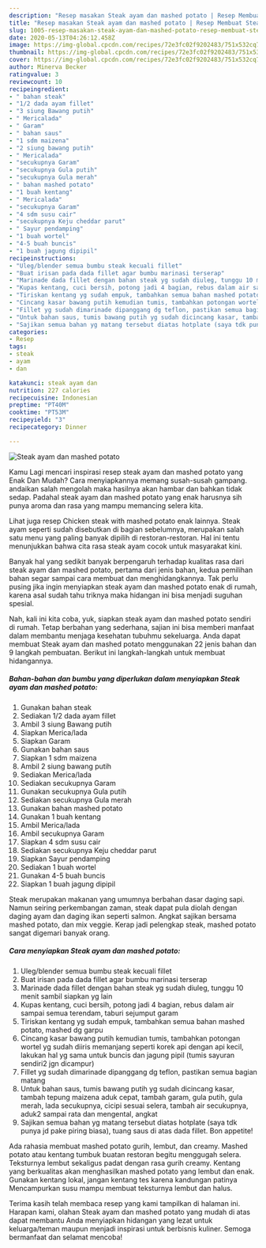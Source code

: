 ```yaml
---
description: "Resep masakan Steak ayam dan mashed potato | Resep Membuat Steak ayam dan mashed potato Yang Enak dan Simpel"
title: "Resep masakan Steak ayam dan mashed potato | Resep Membuat Steak ayam dan mashed potato Yang Enak dan Simpel"
slug: 1005-resep-masakan-steak-ayam-dan-mashed-potato-resep-membuat-steak-ayam-dan-mashed-potato-yang-enak-dan-simpel
date: 2020-05-13T04:26:12.458Z
image: https://img-global.cpcdn.com/recipes/72e3fc02f9202483/751x532cq70/steak-ayam-dan-mashed-potato-foto-resep-utama.jpg
thumbnail: https://img-global.cpcdn.com/recipes/72e3fc02f9202483/751x532cq70/steak-ayam-dan-mashed-potato-foto-resep-utama.jpg
cover: https://img-global.cpcdn.com/recipes/72e3fc02f9202483/751x532cq70/steak-ayam-dan-mashed-potato-foto-resep-utama.jpg
author: Minerva Becker
ratingvalue: 3
reviewcount: 10
recipeingredient:
- " bahan steak"
- "1/2 dada ayam fillet"
- "3 siung Bawang putih"
- " Mericalada"
- " Garam"
- " bahan saus"
- "1 sdm maizena"
- "2 siung bawang putih"
- " Mericalada"
- "secukupnya Garam"
- "secukupnya Gula putih"
- "secukupnya Gula merah"
- " bahan mashed potato"
- "1 buah kentang"
- " Mericalada"
- "secukupnya Garam"
- "4 sdm susu cair"
- "secukupnya Keju cheddar parut"
- " Sayur pendamping"
- "1 buah wortel"
- "4-5 buah buncis"
- "1 buah jagung dipipil"
recipeinstructions:
- "Uleg/blender semua bumbu steak kecuali fillet"
- "Buat irisan pada dada fillet agar bumbu marinasi terserap"
- "Marinade dada fillet dengan bahan steak yg sudah diuleg, tunggu 10 menit sambil siapkan yg lain"
- "Kupas kentang, cuci bersih, potong jadi 4 bagian, rebus dalam air sampai semua terendam, taburi sejumput garam"
- "Tiriskan kentang yg sudah empuk, tambahkan semua bahan mashed potato, mashed dg garpu"
- "Cincang kasar bawang putih kemudian tumis, tambahkan potongan wortel yg sudah diiris memanjang seperti korek api dengan api kecil, lakukan hal yg sama untuk buncis dan jagung pipil (tumis sayuran sendiri2 jgn dicampur)"
- "Fillet yg sudah dimarinade dipanggang dg teflon, pastikan semua bagian matang"
- "Untuk bahan saus, tumis bawang putih yg sudah dicincang kasar, tambah tepung maizena aduk cepat, tambah garam, gula putih, gula merah, lada secukupnya, cicipi sesuai selera, tambah air secukupnya, aduk2 sampai rata dan mengental, angkat"
- "Sajikan semua bahan yg matang tersebut diatas hotplate (saya tdk punya jd pake piring biasa), tuang saus di atas dada fillet. Bon appetite!"
categories:
- Resep
tags:
- steak
- ayam
- dan

katakunci: steak ayam dan 
nutrition: 227 calories
recipecuisine: Indonesian
preptime: "PT40M"
cooktime: "PT53M"
recipeyield: "3"
recipecategory: Dinner

---
```



![Steak ayam dan mashed potato](https://img-global.cpcdn.com/recipes/72e3fc02f9202483/751x532cq70/steak-ayam-dan-mashed-potato-foto-resep-utama.jpg)

Kamu Lagi mencari inspirasi resep steak ayam dan mashed potato yang Enak Dan Mudah? Cara menyiapkannya memang susah-susah gampang. andaikan salah mengolah maka hasilnya akan hambar dan bahkan tidak sedap. Padahal steak ayam dan mashed potato yang enak harusnya sih punya aroma dan rasa yang mampu memancing selera kita.

Lihat juga resep Chicken steak with mashed potato enak lainnya. Steak ayam seperti sudah disebutkan di bagian sebelumnya, merupakan salah satu menu yang paling banyak dipilih di restoran-restoran. Hal ini tentu menunjukkan bahwa cita rasa steak ayam cocok untuk masyarakat kini.

Banyak hal yang sedikit banyak berpengaruh terhadap kualitas rasa dari steak ayam dan mashed potato, pertama dari jenis bahan, kedua pemilihan bahan segar sampai cara membuat dan menghidangkannya. Tak perlu pusing jika ingin menyiapkan steak ayam dan mashed potato enak di rumah, karena asal sudah tahu triknya maka hidangan ini bisa menjadi suguhan spesial.


Nah, kali ini kita coba, yuk, siapkan steak ayam dan mashed potato sendiri di rumah. Tetap berbahan yang sederhana, sajian ini bisa memberi manfaat dalam membantu menjaga kesehatan tubuhmu sekeluarga. Anda dapat membuat Steak ayam dan mashed potato menggunakan 22 jenis bahan dan 9 langkah pembuatan. Berikut ini langkah-langkah untuk membuat hidangannya.

<!--inarticleads1-->

##### Bahan-bahan dan bumbu yang diperlukan dalam menyiapkan Steak ayam dan mashed potato:

1. Gunakan  bahan steak
1. Sediakan 1/2 dada ayam fillet
1. Ambil 3 siung Bawang putih
1. Siapkan  Merica/lada
1. Siapkan  Garam
1. Gunakan  bahan saus
1. Siapkan 1 sdm maizena
1. Ambil 2 siung bawang putih
1. Sediakan  Merica/lada
1. Sediakan secukupnya Garam
1. Gunakan secukupnya Gula putih
1. Sediakan secukupnya Gula merah
1. Gunakan  bahan mashed potato
1. Gunakan 1 buah kentang
1. Ambil  Merica/lada
1. Ambil secukupnya Garam
1. Siapkan 4 sdm susu cair
1. Sediakan secukupnya Keju cheddar parut
1. Siapkan  Sayur pendamping
1. Sediakan 1 buah wortel
1. Gunakan 4-5 buah buncis
1. Siapkan 1 buah jagung dipipil


Steak merupakan makanan yang umumnya berbahan dasar daging sapi. Namun seiring perkembangan zaman, steak dapat pula diolah dengan daging ayam dan daging ikan seperti salmon. Angkat sajikan bersama mashed potato, dan mix veggie. Kerap jadi pelengkap steak, mashed potato sangat digemari banyak orang. 

<!--inarticleads2-->

##### Cara menyiapkan Steak ayam dan mashed potato:

1. Uleg/blender semua bumbu steak kecuali fillet
1. Buat irisan pada dada fillet agar bumbu marinasi terserap
1. Marinade dada fillet dengan bahan steak yg sudah diuleg, tunggu 10 menit sambil siapkan yg lain
1. Kupas kentang, cuci bersih, potong jadi 4 bagian, rebus dalam air sampai semua terendam, taburi sejumput garam
1. Tiriskan kentang yg sudah empuk, tambahkan semua bahan mashed potato, mashed dg garpu
1. Cincang kasar bawang putih kemudian tumis, tambahkan potongan wortel yg sudah diiris memanjang seperti korek api dengan api kecil, lakukan hal yg sama untuk buncis dan jagung pipil (tumis sayuran sendiri2 jgn dicampur)
1. Fillet yg sudah dimarinade dipanggang dg teflon, pastikan semua bagian matang
1. Untuk bahan saus, tumis bawang putih yg sudah dicincang kasar, tambah tepung maizena aduk cepat, tambah garam, gula putih, gula merah, lada secukupnya, cicipi sesuai selera, tambah air secukupnya, aduk2 sampai rata dan mengental, angkat
1. Sajikan semua bahan yg matang tersebut diatas hotplate (saya tdk punya jd pake piring biasa), tuang saus di atas dada fillet. Bon appetite!


Ada rahasia membuat mashed potato gurih, lembut, dan creamy. Mashed potato atau kentang tumbuk buatan restoran begitu menggugah selera. Teksturnya lembut sekaligus padat dengan rasa gurih creamy. Kentang yang berkualitas akan menghasilkan mashed potato yang lembut dan enak. Gunakan kentang lokal, jangan kentang tes karena kandungan patinya Mencampurkan susu mampu membuat teksturnya lembut dan halus. 

Terima kasih telah membaca resep yang kami tampilkan di halaman ini. Harapan kami, olahan Steak ayam dan mashed potato yang mudah di atas dapat membantu Anda menyiapkan hidangan yang lezat untuk keluarga/teman maupun menjadi inspirasi untuk berbisnis kuliner. Semoga bermanfaat dan selamat mencoba!
